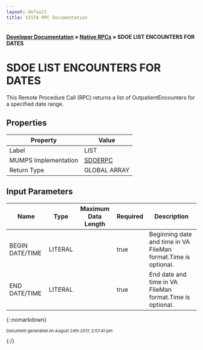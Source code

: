 ```yaml
---
layout: default
title: VISTA RPC Documentation
---
```


#### [Developer Documentation](../index) &#187; [Native RPCs](TableOfContents) &#187; SDOE LIST ENCOUNTERS FOR DATES<br/>
# SDOE LIST ENCOUNTERS FOR DATES

This Remote Procedure Call (RPC) returns a list of OutpatientEncounters for a specified date range.

## Properties

Property | Value
--- | ---
Label | LIST
MUMPS Implementation | [SDOERPC](http://code.osehra.org/dox/Routine_SDOERPC_source.html)
Return Type | GLOBAL ARRAY


## Input Parameters

Name | Type | Maximum Data Length | Required | Description
--- | --- | --- | --- | ---
BEGIN DATE/TIME | LITERAL |  | true | Beginning date and time in VA FileMan format.Time is optional.
END DATE/TIME | LITERAL |  | true | End date and time in VA FileMan format.Time is optional.



{::nomarkdown} <br/><p style="font-size: 11px">Document generated on August 24th 2017, 2:57:41 pm</p>{:/}